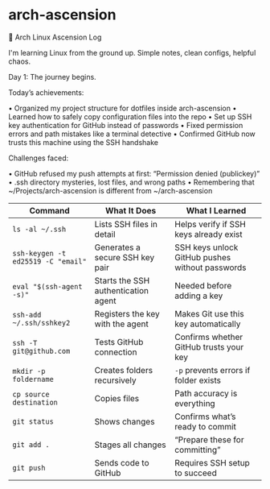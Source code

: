 # arch-ascension

🚀 Arch Linux Ascension Log

I'm learning Linux from the ground up.
Simple notes, clean configs, helpful chaos.

Day 1: The journey begins.

Today’s achievements:

• Organized my project structure for dotfiles inside arch-ascension
• Learned how to safely copy configuration files into the repo
• Set up SSH key authentication for GitHub instead of passwords
• Fixed permission errors and path mistakes like a terminal detective
• Confirmed GitHub now trusts this machine using the SSH handshake

Challenges faced:

• GitHub refused my push attempts at first:
“Permission denied (publickey)”
• .ssh directory mysteries, lost files, and wrong paths
• Remembering that ~/Projects/arch-ascension is different from ~/arch-ascension

| Command                            | What It Does                        | What I Learned                                  |
| ---------------------------------- | ----------------------------------- | ----------------------------------------------- |
| `ls -al ~/.ssh`                    | Lists SSH files in detail           | Helps verify if SSH keys already exist          |
| `ssh-keygen -t ed25519 -C "email"` | Generates a secure SSH key pair     | SSH keys unlock GitHub pushes without passwords |
| `eval "$(ssh-agent -s)"`           | Starts the SSH authentication agent | Needed before adding a key                      |
| `ssh-add ~/.ssh/sshkey2`           | Registers the key with the agent    | Makes Git use this key automatically            |
| `ssh -T git@github.com`            | Tests GitHub connection             | Confirms whether GitHub trusts your key         |
| `mkdir -p foldername`              | Creates folders recursively         | `-p` prevents errors if folder exists           |
| `cp source destination`            | Copies files                        | Path accuracy is everything                     |
| `git status`                       | Shows changes                       | Confirms what’s ready to commit                 |
| `git add .`                        | Stages all changes                  | “Prepare these for committing”                  |
| `git push`                         | Sends code to GitHub                | Requires SSH setup to succeed                   |


